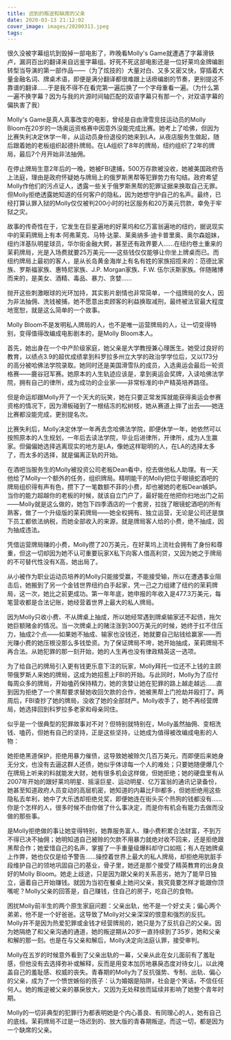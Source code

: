 ```yaml
---
title: 迟到的叛逆和缺席的父亲
date: 2020-03-13 21:12:02
cover_image: images/20200313.jpeg
tags:
---
```

很久没被字幕组坑到毁掉一部电影了，昨晚看Molly's Game就遭遇了字幕滑铁卢，漏洞百出的翻译来自远鉴字幕组。好死不死这部电影还是一位好莱坞金牌编剧转型当导演的第一部作品——（为了炫技的）大量对白、又多又密又快，穿插着大量金融名词、牌桌术语，即便是满分翻译都很难跟上话痨编剧的节奏，更别提这不靠谱的翻译……于是我不得不在看完第一遍后换了一个字母重看一遍。（为什么第一遍不换字幕？因为与我的片源时间轴匹配的双语字幕只有那一个，对双语字幕的偏执害了我）

Molly's Game是真人真事改变的电影，曾经是自由滑雪竞技运动员的Molly Bloom在20岁的一场奥运资格赛中因意外没能完成比赛。她考上了哈佛，但因为比赛失利决定休学一年，从运动员身份退役的她来到LA，从夜店服务生做起，随后跟着她的老板组织起德扑牌局。在LA组织了8年的牌局，纽约组织了2年的牌局，最后7个月开始非法抽佣。

在停止牌局生意2年后的一晚，她被FBI逮捕，500万存款被没收，她被美国政府告上法庭，理由是政府怀疑她与牌局上的俄罗斯黑帮等犯罪势力有勾结。政府希望Molly作他们的污点证人，透露一些关于俄罗斯黑帮的犯罪证据来换取自己无罪。但Molly拒绝透露她知道的任何客户的隐私，因为她想守护自己的名声。最终，已经打算认罪入狱的Molly仅仅被判200小时的社区服务和20万美元罚款，幸免于牢狱之灾。

故事的传奇性在于，它发生在巨星遍地的好莱坞和亿万富翁遍地的纽约，据说现实中的茉莉牌局上有本·阿弗莱克、马特·达蒙、莱奥纳多·迪卡普里奥、奥尔森姐妹，纽约洋基队明星球员，华尔街金融大鳄，甚至还有政界要人……在纽约卷土重来的茉莉牌局，光是入场费就要25万美元——这些钱仅仅能够让你坐上牌桌而已。而纽约牌局上最初的客人，是从长岛黄金海岸上有名有姓的家族招揽来的：范德比家族、罗斯福家族、惠特尼家族、J.P. Morgan家族、F.W. 伍尔沃斯家族。伴随赌博而来的，是美女、酒精、毒品、暴力、贪婪……

抛开这些刺激眼球的光环加持，其实影片剧情也非常简单，一个组牌局的女人，因为非法抽佣、洗钱被捕，她不愿意出卖顾客的利益换取减刑，最终被法官最大程度地宽恕，就是这么简单的一个故事。

Molly Bloom不是发明私人牌局的人，也不是唯一运营牌局的人，让一切变得特别，变得值得改编成电影剧本的，是Molly Bloom本人。

首先，她出身在一个中产阶级家庭，她父亲是大学教授兼心理医生。她受过良好的教育，以绩点3.9的超优成绩拿到科罗拉多州立大学的政治学学位后，又以173分的高分被哈佛法学院录取。她同时还是美国滑雪队的成员，入选奥运会最后一轮资格赛——鹿谷冠军赛。她原本的人生轨迹应该是，拿到奥运会奖牌，入读哈佛法学院，拥有自己的律所，成为成功的企业家——非常标准的中产精英培养路径。

但是命运却跟Molly开了一个天大的玩笑，她在只要正常发挥就能获得奥运会参赛资格的情况下，因为滑板碰到了一根结冻的松树枝，她从赛道上摔了出去——她连比赛都没能完成，更别提名次。

比赛失利后，Molly决定休学一年再去念哈佛法学院，即便休学一年，她依然可以按照原本的人生规划，一年后去读法学院，毕业后进律所，开律所，成为人生赢家。但偏偏她选择逃离现实的地方是LA，像她这样聪明的人，在LA的选择太多了，而太多的选择，就是偏离正轨的开始。

在酒吧当服务生的Molly被投资公司老板Dean看中，挖去做他私人助理。有一天他给了Molly一个额外的任务，组织牌局。精明能干的Molly把位于眼镜蛇酒吧的牌局组织得有声有色，攒下了一笔数额不菲的小费，却也被她的老板Dean嫉妒。当你的能力超越你的老板的时候，就该自立门户了，最好能在他把你扫地出门之前——Molly就是这么做的，她包下四季酒店的一个套房，拉拢了眼镜蛇酒吧的所有熟客，做了一个升级版的茉莉牌局——她全权拥有、独立运营，无论是公司还是旗下员工都依法纳税，而她全部收入的来源，就是牌局客人给的小费，绝不抽成，因为抽成违法。

凭借运营牌局赚的小费，Molly攒了20万美元，在好莱坞上流社会拥有了身份和尊重，但这一切却因为她不认可重要玩家X私下向客人借高利贷，又因为她之于牌局的不可替代性没有X高，她出局了。

从小被作为职业运动员培养的Molly只能接受赢，不能接受输，所以在遭遇事业阻击后，她搬到了另一个金钱世界纽约白手起家，凭一己之力组建了纽约的茉莉牌局，这一次，她比之前更成功。第一年年底，她申报的年收入是477.3万美元，每笔营收都是合法记账，她经营着世界上最大的私人牌局。

因为Molly只收小费、不从牌桌上抽成，所以她经常遇到牌桌输家还不起债，拖欠她巨额赌金的情况。当一次牌桌上的赌注涨到300万美元的时候，她终于扛不住压力，抽成2个点——如果她不抽成、输家也没钱还，她就要自己贴钱给赢家——而光赚小费的她压根没那么多钱垫资。为了保证牌局不垮，她开始抽成，茉莉牌局不再合法。从她犯罪的那一刻开始，她的人生再也没有律政精英这一选项。

为了给自己的牌局引入更有钱更乐意下注的玩家，Molly拜托一位还不上钱的主顾带俄罗斯人来她的牌局，这成为她招惹上FBI的开始。与此同时，Molly为了应付每周众多的牌局，开始嗑药保持精力，她的贪婪让她在犯罪的路上越走越远……直到因为拒绝了一个黑帮要求替她收回欠款的合作，她被黑帮上门抢劫并殴打了。两周后，FBI查抄了她的牌局，没收了她的全部财产。Molly收手了，她不再经营牌局，她选择回到科罗拉多老家和母亲同住。

似乎是一个很典型的犯罪故事对不对？但特别就特别在，Molly虽然抽佣、变相洗钱、嗑药，但她有自己的坚持，正是这些坚持，让她成为值得被改编成电影的人物：

她拒绝黑道保护，拒绝用暴力催债，这导致她被赊欠几百万美元，而即便后来她身无分文，也没有去逼这群人还债，她似乎体谅每一个人的难处；只要她随便爆几个在牌局上听来的料就能发大财，她有很多机会这样做，但她拒绝；她的硬盘里有从2007年开始的跟好莱坞明星、摇滚巨星、运动明星、亿万富翁的通讯记录备份，她甚至知道政府人员变动的高层机密，她知道的内幕比FBI都多，但她拒绝用这些隐私去牟利，她中了大乐透却拒绝兑奖，即便她连在街头买个热狗的钱都没有……你是个怎样的人，很多时候不由你做了什么事决定，而是你有机会有能力去做而没做的那些事。

是Molly拒绝做的事让她变得特别，她靠服务富人、赚小费积累合法财富，不到万不得已决不抽佣；她明知道自己被赊的欠款不用暴力就绝对收不回来，还是拒绝跟黑帮合作；她爱惜自己的名声，掌握了一手重量级爆料却守口如瓶；有人在她牌桌上作弊，她也仅仅是给予警告……操控着世界上最大的私人牌局，却拒绝用肮脏手段维护自己的领地巩固自己的基业，骨子里，她还是那个接受了精英教育的出身良好的Molly Bloom。她走上歧途，只是因为跟父亲的关系恶劣，她为了能早日独立，逼着自己开始赚钱。就因为当初在餐桌上她问父亲，我究竟要怎样才能跟你顶嘴呢？Molly父亲的回答是，自己赚钱，住自己的房子，吃自己的食物。

困扰Molly前半生的两个原生家庭问题：父亲出轨，他不是一个好丈夫；偏心两个弟弟，他不是一个好爸爸。这导致了Molly对父亲深深的恨意和强烈的反抗。Molly并不是因为热爱犯罪或金钱才经营牌局的，她只是为了反抗自己的父亲。因为她隔绝了和父亲沟通的通道，她的叛逆期从20岁一直持续到了35岁，她和父亲和解的那一刻。也是在与父亲和解后，Molly决定向法庭认罪，接受审判。

Molly在五岁的时候意外看到了父亲出轨的一幕，父亲从此在女儿面前有了羞耻感，但他没有去选择弥补或解释，反而是用变本加厉地暴戾态度对待女儿，以此掩盖自己的羞耻感、权威的丧失。青春期的Molly为了反抗强势、专制、出轨、偏心的父亲，成为了一个愤世嫉俗的孩子：认为婚姻是陷阱，社会是个笑话，不信任任何人。她的叛逆被父亲的暴戾放大，又因为无处释放而延续并影响了她整个青年时期。

Molly的一切非典型的犯罪行为都表明她是个内心善良、有同理心的人，她有自己的底线。茉莉牌局不过是一场迟到的、放大版的青春期叛逆。而这一切，都是因为一个缺席的父亲。